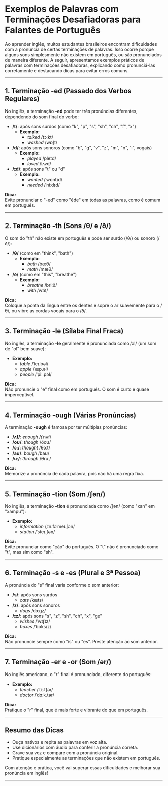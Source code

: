 
# Exemplos de Palavras com Terminações Desafiadoras para Falantes de Português

Ao aprender inglês, muitos estudantes brasileiros encontram dificuldades com a pronúncia de certas terminações de palavras. Isso ocorre porque alguns sons simplesmente não existem em português, ou são pronunciados de maneira diferente. A seguir, apresentamos exemplos práticos de palavras com terminações desafiadoras, explicando como pronunciá-las corretamente e destacando dicas para evitar erros comuns.

---

## 1. Terminação **-ed** (Passado dos Verbos Regulares)

No inglês, a terminação **-ed** pode ter três pronúncias diferentes, dependendo do som final do verbo:

- **/t/**: após sons surdos (como "k", "p", "s", "sh", "ch", "f", "x")
  - **Exemplo:**  
    - _talked_ /tɔːkt/  
    - _washed_ /wɒʃt/
- **/d/**: após sons sonoros (como "b", "g", "v", "z", "m", "n", "l", vogais)
  - **Exemplo:**  
    - _played_ /pleɪd/  
    - _loved_ /lʌvd/
- **/ɪd/**: após sons "t" ou "d"
  - **Exemplo:**  
    - _wanted_ /ˈwɒntɪd/  
    - _needed_ /ˈniːdɪd/

**Dica:**  
Evite pronunciar o "-ed" como "éde" em todas as palavras, como é comum em português.

---

## 2. Terminação **-th** (Sons /θ/ e /ð/)

O som do "th" não existe em português e pode ser surdo (/θ/) ou sonoro (/ð/):

- **/θ/** (como em "think", "bath")
  - **Exemplo:**  
    - _bath_ /bæθ/  
    - _math_ /mæθ/
- **/ð/** (como em "this", "breathe")
  - **Exemplo:**  
    - _breathe_ /briːð/  
    - _with_ /wɪð/

**Dica:**  
Coloque a ponta da língua entre os dentes e sopre o ar suavemente para o /θ/, ou vibre as cordas vocais para o /ð/.

---

## 3. Terminação **-le** (Sílaba Final Fraca)

No inglês, a terminação **-le** geralmente é pronunciada como /əl/ (um som de "ol" bem suave):

- **Exemplo:**  
  - _table_ /ˈteɪ.bəl/  
  - _apple_ /ˈæp.əl/  
  - _people_ /ˈpiː.pəl/

**Dica:**  
Não pronuncie o "e" final como em português. O som é curto e quase imperceptível.

---

## 4. Terminação **-ough** (Várias Pronúncias)

A terminação **-ough** é famosa por ter múltiplas pronúncias:

- **/ʌf/**: _enough_ /ɪˈnʌf/
- **/oʊ/**: _though_ /ðoʊ/
- **/ɔː/**: _thought_ /θɔːt/
- **/aʊ/**: _bough_ /baʊ/
- **/uː/**: _through_ /θruː/

**Dica:**  
Memorize a pronúncia de cada palavra, pois não há uma regra fixa.

---

## 5. Terminação **-tion** (Som /ʃən/)

No inglês, a terminação **-tion** é pronunciada como /ʃən/ (como "xan" em "xampu"):

- **Exemplo:**  
  - _information_ /ˌɪn.fəˈmeɪ.ʃən/  
  - _station_ /ˈsteɪ.ʃən/

**Dica:**  
Evite pronunciar como "ção" do português. O "t" não é pronunciado como "t", mas sim como "sh".

---

## 6. Terminação **-s** e **-es** (Plural e 3ª Pessoa)

A pronúncia do "s" final varia conforme o som anterior:

- **/s/**: após sons surdos  
  - _cats_ /kæts/
- **/z/**: após sons sonoros  
  - _dogs_ /dɔːgz/
- **/ɪz/**: após sons "s", "z", "sh", "ch", "x", "ge"  
  - _wishes_ /ˈwɪʃɪz/  
  - _boxes_ /ˈbɒksɪz/

**Dica:**  
Não pronuncie sempre como "is" ou "es". Preste atenção ao som anterior.

---

## 7. Terminação **-er** e **-or** (Som /ər/)

No inglês americano, o "r" final é pronunciado, diferente do português:

- **Exemplo:**  
  - _teacher_ /ˈtiː.tʃər/  
  - _doctor_ /ˈdɑːk.tər/

**Dica:**  
Pratique o "r" final, que é mais forte e vibrante do que em português.

---

## Resumo das Dicas

- Ouça nativos e repita as palavras em voz alta.
- Use dicionários com áudio para conferir a pronúncia correta.
- Grave sua voz e compare com a pronúncia original.
- Pratique especialmente as terminações que não existem em português.

Com atenção e prática, você vai superar essas dificuldades e melhorar sua pronúncia em inglês!

---
```